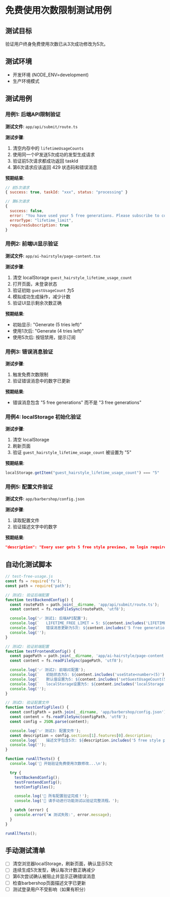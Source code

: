 # 免费使用次数限制测试用例

## 测试目标
验证用户终身免费使用次数已从3次成功修改为5次。

## 测试环境
- 开发环境 (NODE_ENV=development)
- 生产环境模式

## 测试用例

### 用例1: 后端API限制验证
**测试文件**: `app/api/submit/route.ts`

**测试步骤**:
1. 清空内存中的 `lifetimeUsageCounts`
2. 使用同一个IP发送5次成功的发型生成请求
3. 验证前5次请求都成功返回 taskId
4. 第6次请求应该返回 429 状态码和错误消息

**预期结果**:
```javascript
// 前5次请求
{ success: true, taskId: "xxx", status: "processing" }

// 第6次请求
{
  success: false,
  error: "You have used your 5 free generations. Please subscribe to continue unlimited generation!",
  errorType: "lifetime_limit",
  requiresSubscription: true
}
```

### 用例2: 前端UI显示验证
**测试文件**: `app/ai-hairstyle/page-content.tsx`

**测试步骤**:
1. 清空 localStorage `guest_hairstyle_lifetime_usage_count`
2. 打开页面，未登录状态
3. 验证初始 `guestUsageCount` 为5
4. 模拟成功生成操作，减少计数
5. 验证UI显示剩余次数正确

**预期结果**:
- 初始显示: "Generate (5 tries left)"
- 使用1次后: "Generate (4 tries left)"
- 使用5次后: 按钮禁用，提示订阅

### 用例3: 错误消息验证
**测试步骤**:
1. 触发免费次数限制
2. 验证错误消息中的数字已更新

**预期结果**:
- 错误消息包含 "5 free generations" 而不是 "3 free generations"

### 用例4: localStorage 初始化验证
**测试步骤**:
1. 清空 localStorage
2. 刷新页面
3. 验证 `guest_hairstyle_lifetime_usage_count` 被设置为 "5"

**预期结果**:
```javascript
localStorage.getItem("guest_hairstyle_lifetime_usage_count") === "5"
```

### 用例5: 配置文件验证
**测试文件**: `app/barbershop/config.json`

**测试步骤**:
1. 读取配置文件
2. 验证描述文字中的数字

**预期结果**:
```json
"description": "Every user gets 5 free style previews, no login required."
```

## 自动化测试脚本

```javascript
// test-free-usage.js
const fs = require('fs');
const path = require('path');

// 测试1: 验证后端配置
function testBackendConfig() {
  const routePath = path.join(__dirname, 'app/api/submit/route.ts');
  const content = fs.readFileSync(routePath, 'utf8');

  console.log('✅ 测试1: 后端API配置');
  console.log(`   LIFETIME_FREE_LIMIT = 5: ${content.includes('LIFETIME_FREE_LIMIT = 5')}`);
  console.log(`   错误消息更新为5次: ${content.includes('5 free generations')}`);
  console.log('');
}

// 测试2: 验证前端配置
function testFrontendConfig() {
  const pagePath = path.join(__dirname, 'app/ai-hairstyle/page-content.tsx');
  const content = fs.readFileSync(pagePath, 'utf8');

  console.log('✅ 测试2: 前端UI配置');
  console.log(`   初始状态为5: ${content.includes('useState<number>(5)')}`);
  console.log(`   默认值设置为5: ${content.includes('setGuestUsageCount(5)')}`);
  console.log(`   localStorage设置为5: ${content.includes('localStorage.setItem("guest_hairstyle_lifetime_usage_count", "5")')}`);
  console.log('');
}

// 测试3: 验证配置文件
function testConfigFiles() {
  const configPath = path.join(__dirname, 'app/barbershop/config.json');
  const content = fs.readFileSync(configPath, 'utf8');
  const config = JSON.parse(content);

  console.log('✅ 测试3: 配置文件');
  const description = config.sections[1].features[0].description;
  console.log(`   描述文字包含5次: ${description.includes('5 free style previews')}`);
  console.log('');
}

function runAllTests() {
  console.log('🚀 开始验证免费使用次数修改...\n');

  try {
    testBackendConfig();
    testFrontendConfig();
    testConfigFiles();

    console.log('🎉 所有配置验证完成！');
    console.log('📝 请手动进行功能测试以验证完整流程。');

  } catch (error) {
    console.error('❌ 测试失败:', error.message);
  }
}

runAllTests();
```

## 手动测试清单

- [ ] 清空浏览器localStorage，刷新页面，确认显示5次
- [ ] 连续生成5次发型，确认每次计数正确减少
- [ ] 第6次尝试确认被阻止并显示正确错误消息
- [ ] 检查barbershop页面描述文字已更新
- [ ] 测试登录用户不受影响（如果有积分）